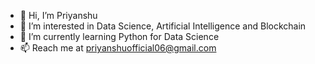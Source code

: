 - 👋 Hi, I’m Priyanshu
- 👀 I’m interested in Data Science, Artificial Intelligence and Blockchain
- 🌱 I’m currently learning Python for Data Science
- 📫 Reach me at priyanshuofficial06@gmail.com
